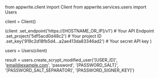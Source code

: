 from appwrite.client import Client
from appwrite.services.users import Users

client = Client()

(client
  .set_endpoint('https://[HOSTNAME_OR_IP]/v1') # Your API Endpoint
  .set_project('5df5acd0d48c2') # Your project ID
  .set_key('919c2d18fb5d4...a2ae413da83346ad2') # Your secret API key
)

users = Users(client)

result = users.create_scrypt_modified_user('[USER_ID]', 'email@example.com', 'password', '[PASSWORD_SALT]', '[PASSWORD_SALT_SEPARATOR]', '[PASSWORD_SIGNER_KEY]')
